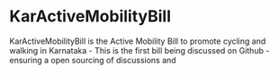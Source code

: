 # KarActiveMobilityBill
KarActiveMobilityBill is the Active Mobility Bill to promote cycling and walking in Karnataka - This is the first bill being discussed on Github - ensuring a open sourcing of discussions and 
